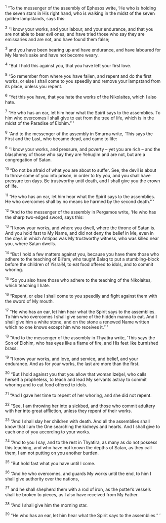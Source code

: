 <sup>1</sup> “To the messenger of the assembly of Ephesos write, ‘He who is holding the seven stars in His right hand, who is walking in the midst of the seven golden lampstands, says this:

<sup>2</sup> “I know your works, and your labour, and your endurance, and that you are not able to bear evil ones, and have tried those who say they are emissaries and are not, and have found them false;

<sup>3</sup> and you have been bearing up and have endurance, and have laboured for My Name’s sake and have not become weary.

<sup>4</sup> “But I hold this against you, that you have left your first love.

<sup>5</sup> “So remember from where you have fallen, and repent and do the first works, or else I shall come to you speedily and remove your lampstand from its place, unless you repent.

<sup>6</sup> “Yet this you have, that you hate the works of the Nikolaites, which I also hate.

<sup>7</sup> “He who has an ear, let him hear what the Spirit says to the assemblies. To him who overcomes I shall give to eat from the tree of life, which is in the midst of the Paradise of Elohim.” ’

<sup>8</sup> “And to the messenger of the assembly in Smurna write, ‘This says the First and the Last, who became dead, and came to life:

<sup>9</sup> “I know your works, and pressure, and poverty – yet you are rich – and the blasphemy of those who say they are Yehuḏim and are not, but are a congregation of Satan.

<sup>10</sup> “Do not be afraid of what you are about to suffer. See, the devil is about to throw some of you into prison, in order to try you, and you shall have pressure ten days. Be trustworthy until death, and I shall give you the crown of life.

<sup>11</sup> “He who has an ear, let him hear what the Spirit says to the assemblies. He who overcomes shall by no means be harmed by the second death.” ’

<sup>12</sup> “And to the messenger of the assembly in Pergamos write, ‘He who has the sharp two-edged sword, says this:

<sup>13</sup> “I know your works, and where you dwell, where the throne of Satan is. And you hold fast to My Name, and did not deny the belief in Me, even in the days in which Antipas was My trustworthy witness, who was killed near you, where Satan dwells.

<sup>14</sup> “But I hold a few matters against you, because you have there those who adhere to the teaching of Bil‛am, who taught Balaq to put a stumbling-block before the children of Yisra’ĕl, to eat food offered to idols, and to commit whoring.

<sup>15</sup> “So you also have those who adhere to the teaching of the Nikolaites, which teaching I hate.

<sup>16</sup> “Repent, or else I shall come to you speedily and fight against them with the sword of My mouth.

<sup>17</sup> “He who has an ear, let him hear what the Spirit says to the assemblies. To him who overcomes I shall give some of the hidden manna to eat. And I shall give him a white stone, and on the stone a renewed Name written which no one knows except him who receives it.” ’

<sup>18</sup> “And to the messenger of the assembly in Thyatira write, ‘This says the Son of Elohim, who has eyes like a flame of fire, and His feet like burnished brass:

<sup>19</sup> “I know your works, and love, and service, and belief, and your endurance. And as for your works, the last are more than the first.

<sup>20</sup> “But I hold against you that you allow that woman Izeḇel, who calls herself a prophetess, to teach and lead My servants astray to commit whoring and to eat food offered to idols.

<sup>21</sup> “And I gave her time to repent of her whoring, and she did not repent.

<sup>22</sup> “See, I am throwing her into a sickbed, and those who commit adultery with her into great affliction, unless they repent of their works.

<sup>23</sup> “And I shall slay her children with death. And all the assemblies shall know that I am the One searching the kidneys and hearts. And I shall give to each one of you according to your works.

<sup>24</sup> “And to you I say, and to the rest in Thyatira, as many as do not possess this teaching, and who have not known the depths of Satan, as they call them, I am not putting on you another burden.

<sup>25</sup> “But hold fast what you have until I come.

<sup>26</sup> “And he who overcomes, and guards My works until the end, to him I shall give authority over the nations,

<sup>27</sup> and he shall shepherd them with a rod of iron, as the potter’s vessels shall be broken to pieces, as I also have received from My Father.

<sup>28</sup> “And I shall give him the morning star.

<sup>29</sup> “He who has an ear, let him hear what the Spirit says to the assemblies.” ’

